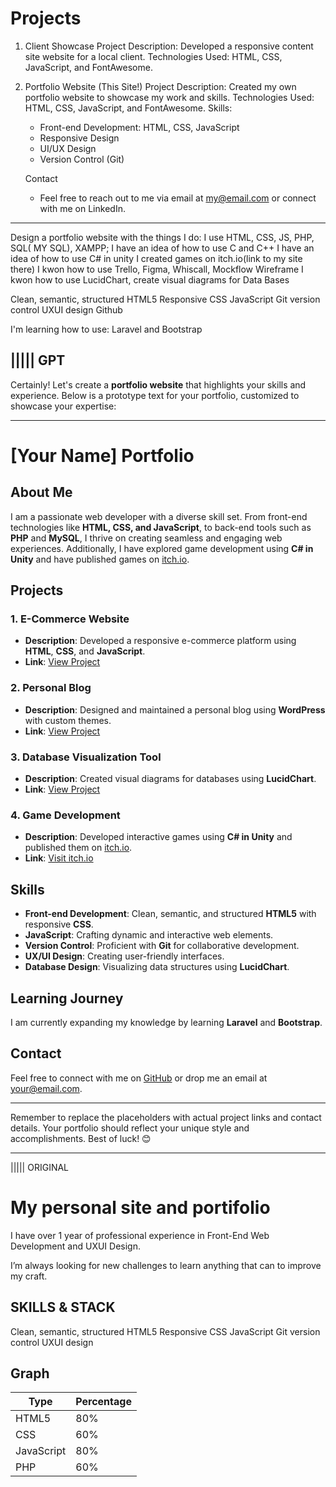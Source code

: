 # Projects

1. Client Showcase
   Project Description: Developed a responsive content site website for a local client.
   Technologies Used: HTML, CSS, JavaScript, and FontAwesome.

2. Portfolio Website (This Site!)
   Project Description: Created my own portfolio website to showcase my work and skills.
   Technologies Used: HTML, CSS, JavaScript, and FontAwesome.
   Skills:

   - Front-end Development: HTML, CSS, JavaScript
   - Responsive Design
   - UI/UX Design
   - Version Control (Git)

   Contact

   - Feel free to reach out to me via email at my@email.com or connect with me on LinkedIn.

---

Design a portfolio website with the things I do:
I use HTML, CSS, JS, PHP, SQL( MY SQL), XAMPP;
I have an idea of how to use C and C++
I have an idea of how to use C# in unity
I created games on itch.io(link to my site there)
I kwon how to use Trello, Figma, Whiscall, Mockflow Wireframe
I kwon how to use LucidChart, create visual diagrams for Data Bases

Clean, semantic, structured HTML5
Responsive CSS
JavaScript
Git version control
UXUI design
Github

I'm learning how to use: Laravel and Bootstrap

## ||||| GPT

Certainly! Let's create a **portfolio website** that highlights your skills and experience. Below is a prototype text for your portfolio, customized to showcase your expertise:

---

# **[Your Name] Portfolio**

## **About Me**

I am a passionate web developer with a diverse skill set. From front-end technologies like **HTML, CSS, and JavaScript**, to back-end tools such as **PHP** and **MySQL**, I thrive on creating seamless and engaging web experiences. Additionally, I have explored game development using **C# in Unity** and have published games on [itch.io](#).

## **Projects**

### **1. E-Commerce Website**

- **Description**: Developed a responsive e-commerce platform using **HTML**, **CSS**, and **JavaScript**.
- **Link**: [View Project](#)

### **2. Personal Blog**

- **Description**: Designed and maintained a personal blog using **WordPress** with custom themes.
- **Link**: [View Project](#)

### **3. Database Visualization Tool**

- **Description**: Created visual diagrams for databases using **LucidChart**.
- **Link**: [View Project](#)

### **4. Game Development**

- **Description**: Developed interactive games using **C# in Unity** and published them on [itch.io](#).
- **Link**: [Visit itch.io](#)

## **Skills**

- **Front-end Development**: Clean, semantic, and structured **HTML5** with responsive **CSS**.
- **JavaScript**: Crafting dynamic and interactive web elements.
- **Version Control**: Proficient with **Git** for collaborative development.
- **UX/UI Design**: Creating user-friendly interfaces.
- **Database Design**: Visualizing data structures using **LucidChart**.

## **Learning Journey**

I am currently expanding my knowledge by learning **Laravel** and **Bootstrap**.

## **Contact**

Feel free to connect with me on [GitHub](#) or drop me an email at [your@email.com](mailto:your@email.com).

---

Remember to replace the placeholders with actual project links and contact details. Your portfolio should reflect your unique style and accomplishments. Best of luck! 😊

---

||||| ORIGINAL

# My personal site and portifolio

I have over 1 year of professional experience in Front-End Web Development and UXUI Design.

I’m always looking for new challenges to learn anything that can to improve my craft.

## SKILLS & STACK

Clean, semantic, structured HTML5
Responsive CSS
JavaScript
Git version control
UXUI design

## Graph

| Type       | Percentage |
| ---------- | ---------- |
| HTML5      | 80%        |
| CSS        | 60%        |
| JavaScript | 80%        |
| PHP        | 60%        |
